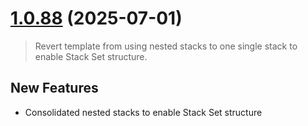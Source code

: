 # [1.0.88](https://github.com/Cloudzero/provision-account/compare/1.0.86...1.0.87) (2025-07-01)

> Revert template from using nested stacks to one single stack to enable Stack Set structure.

## New Features

* Consolidated nested stacks to enable Stack Set structure